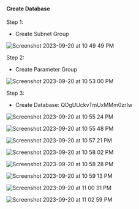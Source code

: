 #### Create Database

Step 1:
- Create Subnet Group

![Screenshot 2023-09-20 at 10 49 49 PM](https://github.com/Sulemoore/DevOps-Projects/assets/101164153/88977ef9-cdaa-4318-8a1b-2f1e4331f6d7)


Step 2:
- Create Parameter Group

![Screenshot 2023-09-20 at 10 53 00 PM](https://github.com/Sulemoore/DevOps-Projects/assets/101164153/5d91975b-8636-4997-9ea7-06639ce532a6)


Step 3:
- Create Database: QDgUUckvTmUxMMm0zrIw

![Screenshot 2023-09-20 at 10 55 24 PM](https://github.com/Sulemoore/DevOps-Projects/assets/101164153/dad77af2-1cbc-4668-bdcb-23c3cc7d3698)

![Screenshot 2023-09-20 at 10 55 48 PM](https://github.com/Sulemoore/DevOps-Projects/assets/101164153/69b98396-b128-4913-99b8-0a8147c42d2b)

![Screenshot 2023-09-20 at 10 57 21 PM](https://github.com/Sulemoore/DevOps-Projects/assets/101164153/d3b038e6-ebb3-479a-88d3-ee7c69687447)

![Screenshot 2023-09-20 at 10 58 02 PM](https://github.com/Sulemoore/DevOps-Projects/assets/101164153/88922237-96f5-4f9e-b810-e55dd6ef4cbe)

![Screenshot 2023-09-20 at 10 58 28 PM](https://github.com/Sulemoore/DevOps-Projects/assets/101164153/d1f48714-4514-4f55-a041-f75f74334e2f)

![Screenshot 2023-09-20 at 10 59 13 PM](https://github.com/Sulemoore/DevOps-Projects/assets/101164153/6050c4cb-f8f5-4961-b8dc-94792cdd15af)

![Screenshot 2023-09-20 at 11 00 31 PM](https://github.com/Sulemoore/DevOps-Projects/assets/101164153/07038f74-f723-41fb-8fe8-f0b1867d8029)

![Screenshot 2023-09-20 at 11 02 59 PM](https://github.com/Sulemoore/DevOps-Projects/assets/101164153/be5353e0-34c0-4baa-b3fe-648af96ad9c5)
